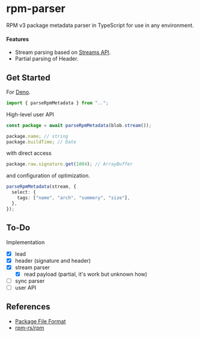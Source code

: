# rpm-parser

RPM v3 package metadata parser in TypeScript for use in any environment.

#### Features

- Stream parsing based on
  [Streams API](https://developer.mozilla.org/en-US/docs/Web/API/Streams_API).
- Partial parsing of Header.

## Get Started

For [Deno](https://deno.land).

```ts
import { parseRpmMetadata } from "..";
```

High-level user API

```ts
const package = await parseRpmMetadata(blob.stream());

package.name; // string
package.buildTime; // Date
```

with direct access

```ts
package.raw.signature.get(1004); // ArrayBuffer
```

and configuration of optimization.

```ts
parseRpmMetadata(stream, {
  select: {
    tags: ["name", "arch", "summery", "size"],
  },
});
```

## To-Do

Implementation

- [x] lead
- [x] header (signature and header)
- [x] stream parser
  - [x] read payload (partial, it's work but unknown how)
- [ ] sync parser
- [ ] user API

## References

- [Package File Format](https://refspecs.linuxbase.org/LSB_4.1.0/LSB-Core-generic/LSB-Core-generic/pkgformat.html)
- [rpm-rs/rpm](https://github.com/rpm-rs/rpm/)
